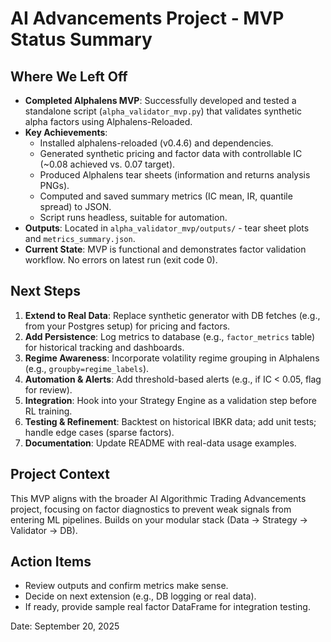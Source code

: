 # AI Advancements Project - MVP Status Summary

## Where We Left Off
- **Completed Alphalens MVP**: Successfully developed and tested a standalone script (`alpha_validator_mvp.py`) that validates synthetic alpha factors using Alphalens-Reloaded.
- **Key Achievements**:
  - Installed alphalens-reloaded (v0.4.6) and dependencies.
  - Generated synthetic pricing and factor data with controllable IC (~0.08 achieved vs. 0.07 target).
  - Produced Alphalens tear sheets (information and returns analysis PNGs).
  - Computed and saved summary metrics (IC mean, IR, quantile spread) to JSON.
  - Script runs headless, suitable for automation.
- **Outputs**: Located in `alpha_validator_mvp/outputs/` - tear sheet plots and `metrics_summary.json`.
- **Current State**: MVP is functional and demonstrates factor validation workflow. No errors on latest run (exit code 0).

## Next Steps
1. **Extend to Real Data**: Replace synthetic generator with DB fetches (e.g., from your Postgres setup) for pricing and factors.
2. **Add Persistence**: Log metrics to database (e.g., `factor_metrics` table) for historical tracking and dashboards.
3. **Regime Awareness**: Incorporate volatility regime grouping in Alphalens (e.g., `groupby=regime_labels`).
4. **Automation & Alerts**: Add threshold-based alerts (e.g., if IC < 0.05, flag for review).
5. **Integration**: Hook into your Strategy Engine as a validation step before RL training.
6. **Testing & Refinement**: Backtest on historical IBKR data; add unit tests; handle edge cases (sparse factors).
7. **Documentation**: Update README with real-data usage examples.

## Project Context
This MVP aligns with the broader AI Algorithmic Trading Advancements project, focusing on factor diagnostics to prevent weak signals from entering ML pipelines. Builds on your modular stack (Data → Strategy → Validator → DB).

## Action Items
- Review outputs and confirm metrics make sense.
- Decide on next extension (e.g., DB logging or real data).
- If ready, provide sample real factor DataFrame for integration testing.

Date: September 20, 2025
